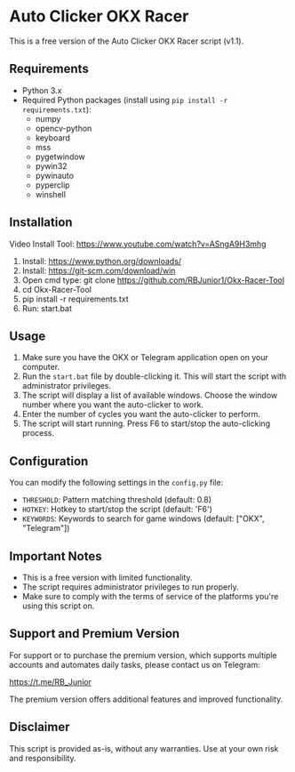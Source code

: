 # Auto Clicker OKX Racer

This is a free version of the Auto Clicker OKX Racer script (v1.1).

## Requirements

- Python 3.x
- Required Python packages (install using `pip install -r requirements.txt`):
  - numpy
  - opencv-python
  - keyboard
  - mss
  - pygetwindow
  - pywin32
  - pywinauto
  - pyperclip
  - winshell

## Installation 
Video Install Tool: https://www.youtube.com/watch?v=ASngA9H3mhg


1. Install: https://www.python.org/downloads/
2. Install: https://git-scm.com/download/win
3. Open cmd type: git clone https://github.com/RBJunior1/Okx-Racer-Tool
4. cd Okx-Racer-Tool
5. pip install -r requirements.txt
6. Run: start.bat

## Usage

1. Make sure you have the OKX or Telegram application open on your computer.
2. Run the `start.bat` file by double-clicking it. This will start the script with administrator privileges.
3. The script will display a list of available windows. Choose the window number where you want the auto-clicker to work.
4. Enter the number of cycles you want the auto-clicker to perform.
5. The script will start running. Press F6 to start/stop the auto-clicking process.

## Configuration

You can modify the following settings in the `config.py` file:
- `THRESHOLD`: Pattern matching threshold (default: 0.8)
- `HOTKEY`: Hotkey to start/stop the script (default: 'F6')
- `KEYWORDS`: Keywords to search for game windows (default: ["OKX", "Telegram"])

## Important Notes

- This is a free version with limited functionality.
- The script requires administrator privileges to run properly.
- Make sure to comply with the terms of service of the platforms you're using this script on.

## Support and Premium Version

For support or to purchase the premium version, which supports multiple accounts and automates daily tasks, please contact us on Telegram:

https://t.me/RB_Junior

The premium version offers additional features and improved functionality.

## Disclaimer

This script is provided as-is, without any warranties. Use at your own risk and responsibility.
